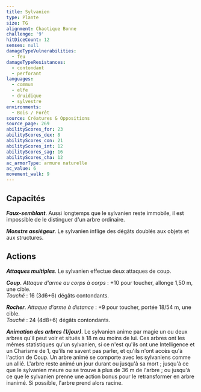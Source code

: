 ```yaml
---
title: Sylvanien
type: Plante
size: TG
alignment: Chaotique Bonne
challenge: '9'
hitDiceCount: 12
senses: null
damageTypeVulnerabilities:
  - feu
damageTypeResistances:
  - contondant
  - perforant
languages:
  - commun
  - elfe
  - druidique
  - sylvestre
environments:
  - Bois / Forêt
source: Créatures & Oppositions
source_page: 269
abilityScores_for: 23
abilityScores_dex: 8
abilityScores_con: 21
abilityScores_int: 12
abilityScores_sag: 16
abilityScores_cha: 12
ac_armorType: armure naturelle
ac_value: 6
movement_walk: 9
---
```

## Capacités
_**Faux-semblant**_. Aussi longtemps que le sylvanien reste immobile, il est impossible de le distinguer d'un arbre ordinaire.

_**Monstre assiégeur**_. Le sylvanien inflige des dégâts doublés aux objets et aux structures.

## Actions
_**Attaques multiples**_. Le sylvanien effectue deux attaques de coup.

_**Coup**_. _Attaque d'arme au corps à corps_ : +10 pour toucher, allonge 1,50 m, une cible.  
_Touché_ : 16 (3d6+6) dégâts contondants.

_**Rocher**_. _Attaque d'arme à distance_ : +9 pour toucher, portée 18/54 m, une cible.  
_Touché_ : 24 (4d8+6) dégâts contondants.

_**Animation des arbres (1/jour)**_. Le sylvanien anime par magie un ou deux arbres qu'il peut voir et situés à 18 m ou moins de lui. Ces arbres ont les mêmes statistiques qu'un sylvanien, si ce n'est qu'ils ont une Intelligence et un Charisme de 1, qu'ils ne savent pas parler, et qu'ils n'ont accès qu'à l'action de Coup. Un arbre animé se comporte avec les sylvaniens comme un allié. L'arbre reste animé un jour durant ou jusqu'à sa mort ; jusqu'à ce que le sylvanien meure ou se trouve à plus de 36 m de l'arbre ; ou jusqu'à ce que le sylvanien prenne une action bonus pour le retransformer en arbre inanimé. Si possible, l'arbre prend alors racine.
